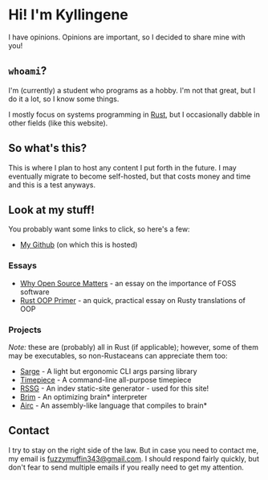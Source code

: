 
# Hi! I'm Kyllingene

I have opinions. Opinions are important, so I decided to share mine with
you!

## `whoami`?

I'm (currently) a student who programs as a hobby. I'm not that great, but I do
it a lot, so I know some things.

I mostly focus on systems programming in [Rust][1], but I
occasionally dabble in other fields (like this website).

## So what's this?

This is where I plan to host any content I put forth in the future. I may
eventually migrate to become self-hosted, but that costs money and time and
this is a test anyways.

## Look at my stuff!

You probably want some links to click, so here's a few:

- [My Github][2] (on which this is hosted)

### Essays

- [Why Open Source Matters][3] - an essay on the importance of FOSS software
- [Rust OOP Primer][7] - an quick, practical essay on Rusty translations of OOP
<!-- - *TODO* [State Of the Internet Address]() - an essay on the poor state of the Internet -->

### Projects

*Note:* these are (probably) all in Rust (if applicable); however, some of them
may be executables, so non-Rustaceans can appreciate them too:

- [Sarge][4] - A light but ergonomic CLI args parsing library
- [Timepiece][6] - A command-line all-purpose timepiece
- [RSSG][5] - An indev static-site generator - used for this site!
- [Brim][8] - An optimizing brain* interpreter
- [Airc][9] - An assembly-like language that compiles to brain*

## Contact

I try to stay on the right side of the law. But in case you need to contact me,
my email is [fuzzymuffin343@gmail.com](mailto:fuzzymuffin343@gmail.com). I
should respond fairly quickly, but don't fear to send multiple emails if you
really need to get my attention.

[1]: https://rust-lang.org "Rust homepage"
[2]: https://github.com/Kyllingene "My GitHub"
[3]: ./essays/why-open-source-matters.html "Why Open Source Matters"
[4]: https://crates.io/crates/sarge "Sarge - a CLI args parser"
[5]: https://crates.io/crates/rssg "RSSG - a static-site generator"
[6]: https://crates.io/crates/timepiece "Timepiece - your command-line Rolex"
[7]: ./essays/rust-oop-primer.html "Rust OOP Primer"
[8]: https://github.com/Kyllingene/brim "Brim - an optimizing brain* interpreter"
[9]: https://github.com/Kyllingene/airc "Airc - a language that compiles to brain*"
